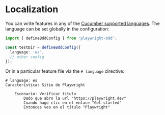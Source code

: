 # Localization
You can write features in any of the [Cucumber supported languages](https://cucumber.io/docs/gherkin/languages/). The language can be set globally in the configuration:

```ts
import { defineBddConfig } from 'playwright-bdd';

const testDir = defineBddConfig({
  language: 'es',
  // other config
});
```

Or in a particular feature file via the `# language` directive:

```gherkin
# language: es
Característica: Sitio de Playwright

    Escenario: Verificar título
        Dado que abro la url "https://playwright.dev"
        Cuando hago clic en el enlace "Get started"
        Entonces veo en el título "Playwright"
```

